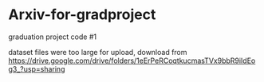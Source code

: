 # Arxiv-for-gradproject
graduation project code #1

dataset files were too large for upload, download from https://drive.google.com/drive/folders/1eErPeRCoqtkucmasTVx9bbR9iIdEog3_?usp=sharing
